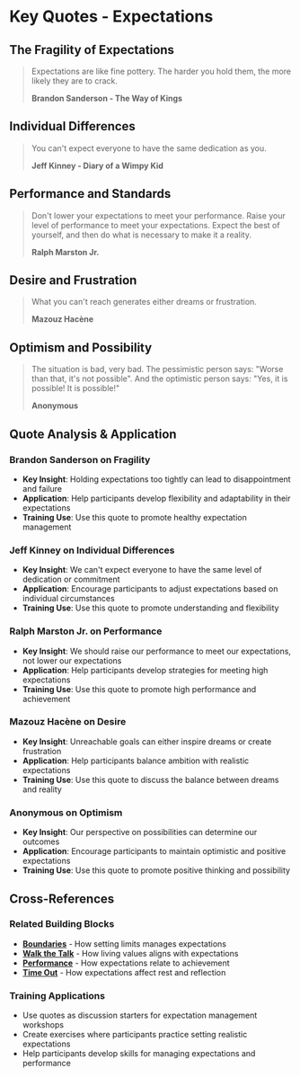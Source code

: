 # Key Quotes - Expectations

## The Fragility of Expectations
> Expectations are like fine pottery. The harder you hold them, the more likely they are to crack.
> 
> **Brandon Sanderson - The Way of Kings**

## Individual Differences
> You can't expect everyone to have the same dedication as you.
> 
> **Jeff Kinney - Diary of a Wimpy Kid**

## Performance and Standards
> Don't lower your expectations to meet your performance. Raise your level of performance to meet your expectations. Expect the best of yourself, and then do what is necessary to make it a reality.
> 
> **Ralph Marston Jr.**

## Desire and Frustration
> What you can't reach generates either dreams or frustration.
> 
> **Mazouz Hacène**

## Optimism and Possibility
> The situation is bad, very bad. The pessimistic person says: "Worse than that, it's not possible". And the optimistic person says: "Yes, it is possible! It is possible!"
> 
> **Anonymous**

## Quote Analysis & Application

### Brandon Sanderson on Fragility
- **Key Insight**: Holding expectations too tightly can lead to disappointment and failure
- **Application**: Help participants develop flexibility and adaptability in their expectations
- **Training Use**: Use this quote to promote healthy expectation management

### Jeff Kinney on Individual Differences
- **Key Insight**: We can't expect everyone to have the same level of dedication or commitment
- **Application**: Encourage participants to adjust expectations based on individual circumstances
- **Training Use**: Use this quote to promote understanding and flexibility

### Ralph Marston Jr. on Performance
- **Key Insight**: We should raise our performance to meet our expectations, not lower our expectations
- **Application**: Help participants develop strategies for meeting high expectations
- **Training Use**: Use this quote to promote high performance and achievement

### Mazouz Hacène on Desire
- **Key Insight**: Unreachable goals can either inspire dreams or create frustration
- **Application**: Help participants balance ambition with realistic expectations
- **Training Use**: Use this quote to discuss the balance between dreams and reality

### Anonymous on Optimism
- **Key Insight**: Our perspective on possibilities can determine our outcomes
- **Application**: Encourage participants to maintain optimistic and positive expectations
- **Training Use**: Use this quote to promote positive thinking and possibility

## Cross-References

### Related Building Blocks
- **[Boundaries](../boundaries/README.md)** - How setting limits manages expectations
- **[Walk the Talk](../walk-the-talk/README.md)** - How living values aligns with expectations
- **[Performance](../performance/README.md)** - How expectations relate to achievement
- **[Time Out](../time-out/README.md)** - How expectations affect rest and reflection

### Training Applications
- Use quotes as discussion starters for expectation management workshops
- Create exercises where participants practice setting realistic expectations
- Help participants develop skills for managing expectations and performance
